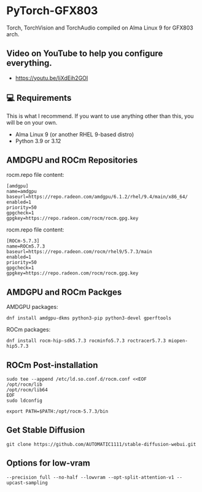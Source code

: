 # PyTorch-GFX803
Torch, TorchVision and TorchAudio compiled on Alma Linux 9 for GFX803 arch.

## Video on YouTube to help you configure everything.
- https://youtu.be/ljXdEih2GOI

## 💻 Requirements

This is what I recommend. If you want to use anything other than this, you will be on your own.

- Alma Linux 9 (or another RHEL 9-based distro)
- Python 3.9 or 3.12


## AMDGPU and ROCm Repositories

rocm.repo file content:

```
[amdgpu]
name=amdgpu
baseurl=https://repo.radeon.com/amdgpu/6.1.2/rhel/9.4/main/x86_64/
enabled=1
priority=50
gpgcheck=1
gpgkey=https://repo.radeon.com/rocm/rocm.gpg.key
```


rocm.repo file content:

```
[ROCm-5.7.3]
name=ROCm5.7.3
baseurl=https://repo.radeon.com/rocm/rhel9/5.7.3/main
enabled=1
priority=50
gpgcheck=1
gpgkey=https://repo.radeon.com/rocm/rocm.gpg.key
```


## AMDGPU and ROCm Packges

AMDGPU packages:
```
dnf install amdgpu-dkms python3-pip python3-devel gperftools
```

ROCm packages:
```
dnf install rocm-hip-sdk5.7.3 rocminfo5.7.3 roctracer5.7.3 miopen-hip5.7.3
```


## ROCm Post-installation

```
sudo tee --append /etc/ld.so.conf.d/rocm.conf <<EOF
/opt/rocm/lib
/opt/rocm/lib64
EOF
sudo ldconfig
```
```
export PATH=$PATH:/opt/rocm-5.7.3/bin
```

## Get Stable Diffusion
```
git clone https://github.com/AUTOMATIC1111/stable-diffusion-webui.git
```

## Options for low-vram
```
--precision full --no-half --lowvram --opt-split-attention-v1 --upcast-sampling
```
